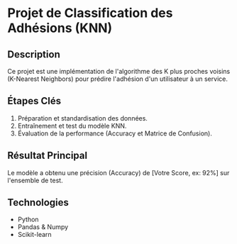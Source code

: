 # Projet de Classification des Adhésions (KNN)

## Description
Ce projet est une implémentation de l'algorithme des K plus proches voisins (K-Nearest Neighbors) pour prédire l'adhésion d'un utilisateur à un service.

## Étapes Clés
1. Préparation et standardisation des données.
2. Entraînement et test du modèle KNN.
3. Évaluation de la performance (Accuracy et Matrice de Confusion).

## Résultat Principal
Le modèle a obtenu une précision (Accuracy) de [Votre Score, ex: 92%] sur l'ensemble de test.

## Technologies
* Python
* Pandas & Numpy
* Scikit-learn
